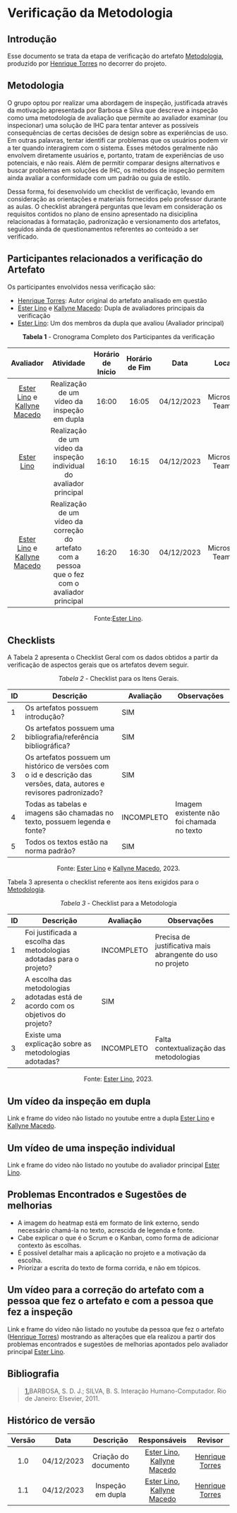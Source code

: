 # **Verificação da Metodologia**

## Introdução

Esse documento se trata da etapa de verificação do artefato [Metodologia](https://interacao-humano-computador.github.io/2023.2-OnlineJudge/primeira-entrega/metodologia/), produzido por [Henrique Torres](https://github.com/henriqtorresl) no decorrer do projeto.

## Metodologia

O grupo optou por realizar uma abordagem de inspeção, justificada através da motivação apresentada por Barbosa e Silva que descreve a inspeção como uma metodologia de avaliação que permite ao avaliador examinar (ou inspecionar) uma solução de IHC para tentar antever as possíveis consequências de certas decisões de design sobre as experiências de uso. Em outras palavras, tentar identifi car problemas que os usuários podem vir a ter quando interagirem com o sistema. Esses métodos geralmente não envolvem diretamente usuários e, portanto, tratam de experiências de uso potenciais, e não reais. Além de permitir comparar designs alternativos e buscar problemas em soluções de IHC, os métodos de inspeção permitem ainda avaliar a conformidade com um padrão ou guia de estilo.

Dessa forma, foi desenvolvido um checklist de verificação, levando em consideração as orientações e materiais fornecidos pelo professor durante as aulas. O checklist abrangerá perguntas que levam em consideração os requisitos contidos no plano de ensino apresentado na disiciplina relacionadas à formatação, padronização e versionamento dos artefatos, seguidos ainda de questionamentos referentes ao conteúdo a ser verificado.

## Participantes relacionados a verificação do Artefato

Os participantes envolvidos nessa verificação são:

- [Henrique Torres](https://github.com/henriqtorresl): Autor original do artefato analisado em questão
- [Ester Lino](https://github.com/esteerlino) e  [Kallyne Macedo](https://github.com/kalipassos): Dupla de avaliadores principais da verificação
- [Ester Lino](https://github.com/esteerlino): Um dos membros da dupla que avaliou (Avaliador principal)

<center>

**Tabela 1** - Cronograma Completo dos Participantes da verificação

|                                        Avaliador                                        |                                              Atividade                                              | Horário de Início | Horário de Fim |    Data    |      Local      |
| :--------------------------------------------------------------------------------------: | :--------------------------------------------------------------------------------------------------: | :-----------------: | :-------------: | :--------: | :-------------: |
| [Ester Lino](https://github.com/esteerlino) e  [Kallyne Macedo](https://github.com/kalipassos) |                           Realização de um vídeo da inspeção em dupla                           |        16:00        |      16:05      | 04/12/2023 | Microsoft Teams |
|                         [Ester Lino](https://github.com/esteerlino)                         |              Realização de um vídeo da inspeção individual do avaliador principal              |        16:10        |      16:15      | 04/12/2023 | Microsoft Teams |
| [Ester Lino](https://github.com/esteerlino) e  [Kallyne Macedo](https://github.com/kalipassos) | Realização de um vídeo da correção do artefato com a pessoa que o fez com o avaliador principal |        16:20        |      16:30      | 04/12/2023 | Microsoft Teams |

Fonte:[Ester Lino](https://github.com/esteerlino).

</center>

## Checklists

A Tabela 2 apresenta o Checklist Geral com os dados obtidos a partir da verificação de aspectos gerais que os artefatos devem seguir.

<center>

_Tabela 2_ - Checklist para os Itens Gerais.

| ID | Descrição                                                                                                                | Avaliação | Observações                              |
| -- | -------------------------------------------------------------------------------------------------------------------------- | ----------- | ------------------------------------------ |
| 1  | Os artefatos possuem introdução?                                                                                         | SIM         |                                            |
| 2  | Os artefatos possuem uma bibliografia/referência bibliográfica?                                                          | SIM         |                                            |
| 3  | Os artefatos possuem um histórico de versões com o id e descrição das versões, data, autores e revisores padronizado? | SIM         |                                            |
| 4  | Todas as tabelas e imagens são chamadas no texto, possuem legenda e fonte?                                                | INCOMPLETO  | Imagem existente não foi chamada no texto |
| 5  | Todos os textos estão na norma padrão?                                                                                   | SIM         |                                            |

Fonte: [Ester Lino](https://github.com/esteerlino) e [Kallyne Macedo](https://github.com/kalipassos), 2023.

</center>

Tabela 3 apresenta o checklist referente aos itens exigidos para o [Metodologia](https://interacao-humano-computador.github.io/2023.2-OnlineJudge/primeira-entrega/metodologia/).

<center>

_Tabela 3_ - Checklist para a Metodologia

| ID | Descrição                                                                      | Avaliação | Observações                                              |
| -- | -------------------------------------------------------------------------------- | ----------- | ---------------------------------------------------------- |
| 1  | Foi justificada a escolha das metodologias adotadas para o projeto?              | INCOMPLETO  | Precisa de justificativa mais abrangente do uso no projeto |
| 2  | A escolha das metodologias adotadas está de acordo com os objetivos do projeto? | SIM         |                                                            |
| 3  | Existe uma explicação sobre as metodologias adotadas?                          | INCOMPLETO  | Falta contextualização das metodologias                  |

Fonte: [Ester Lino](https://github.com/esteerlino), 2023.

</center>

## Um vídeo da inspeção em dupla

Link e frame do vídeo não listado no youtube entre a dupla [Ester Lino](https://github.com/esteerlino) e [Kallyne Macedo](https://github.com/kalipassos).

## Um vídeo de uma inspeção individual

Link e frame do vídeo não listado no youtube do avaliador principal [Ester Lino](https://github.com/esteerlino).

## Problemas Encontrados e Sugestões de melhorias

* A imagem do heatmap está em formato de link externo, sendo necessário chamá-la no texto, acrescida de legenda e fonte.
* Cabe explicar o que é o Scrum e o Kanban, como forma de adicionar contexto às escolhas.
* É possível detalhar mais a aplicação no projeto e a motivação da escolha.
* Priorizar a escrita do texto de forma corrida, e não em tópicos.

## Um vídeo para a correção do artefato com a pessoa que fez o artefato e com a pessoa que fez a inspeção

Link e frame do vídeo não listado no youtube da pessoa que fez o artefato ([Henrique Torres](https://github.com/henriqtorresl)) mostrando as alterações que ela realizou a partir dos problemas encontrados e sugestões de melhorias apontados pelo avaliador principal [Ester Lino](https://github.com/esteerlino).

## Bibliografia

> <a id="REF1" href="#anchor_1">1.</a>BARBOSA, S. D. J.; SILVA, B. S. Interação Humano-Computador. Rio de Janeiro: Elsevier, 2011.<br>

## Histórico de versão

| Versão |    Data    |      Descrição      |                                     Responsáveis                                     |                     Revisor                     |
| :-----: | :--------: | :--------------------: | :------------------------------------------------------------------------------------: | :----------------------------------------------: |
|   1.0   | 04/12/2023 | Criação do documento | [Ester Lino](https://github.com/esteerlino), [Kallyne Macedo](https://github.com/kalipassos) | [Henrique Torres](https://github.com/henriqtorresl) |
|   1.1   | 04/12/2023 |  Inspeção em dupla  | [Ester Lino](https://github.com/esteerlino), [Kallyne Macedo](https://github.com/kalipassos) | [Henrique Torres](https://github.com/henriqtorresl) |

